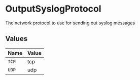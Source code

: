 # OutputSyslogProtocol

The network protocol to use for sending out syslog messages


## Values

| Name  | Value |
| ----- | ----- |
| `TCP` | tcp   |
| `UDP` | udp   |